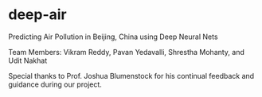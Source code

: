 # deep-air
Predicting Air Pollution in Beijing, China using Deep Neural Nets

Team Members: Vikram Reddy, Pavan Yedavalli, Shrestha Mohanty, and Udit Nakhat

Special thanks to Prof. Joshua Blumenstock for his continual feedback and guidance during our project.
